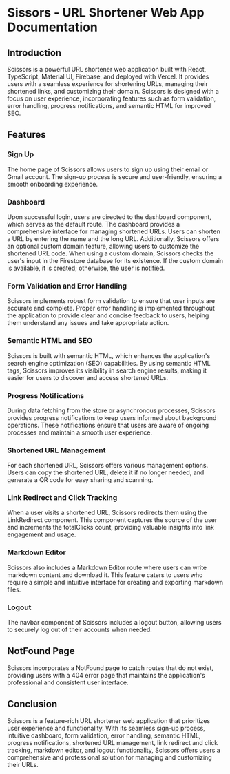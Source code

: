 # Sissors - URL Shortener Web App Documentation

## Introduction
Scissors is a powerful URL shortener web application built with React, TypeScript, Material UI, Firebase, and deployed with Vercel. It provides users with a seamless experience for shortening URLs, managing their shortened links, and customizing their domain. Scissors is designed with a focus on user experience, incorporating features such as form validation, error handling, progress notifications, and semantic HTML for improved SEO.

## Features

### Sign Up
The home page of Scissors allows users to sign up using their email or Gmail account. The sign-up process is secure and user-friendly, ensuring a smooth onboarding experience.

### Dashboard
Upon successful login, users are directed to the dashboard component, which serves as the default route. The dashboard provides a comprehensive interface for managing shortened URLs. Users can shorten a URL by entering the name and the long URL. Additionally, Scissors offers an optional custom domain feature, allowing users to customize the shortened URL code. When using a custom domain, Scissors checks the user's input in the Firestore database for its existence. If the custom domain is available, it is created; otherwise, the user is notified.

### Form Validation and Error Handling
Scissors implements robust form validation to ensure that user inputs are accurate and complete. Proper error handling is implemented throughout the application to provide clear and concise feedback to users, helping them understand any issues and take appropriate action.

### Semantic HTML and SEO
Scissors is built with semantic HTML, which enhances the application's search engine optimization (SEO) capabilities. By using semantic HTML tags, Scissors improves its visibility in search engine results, making it easier for users to discover and access shortened URLs.

### Progress Notifications
During data fetching from the store or asynchronous processes, Scissors provides progress notifications to keep users informed about background operations. These notifications ensure that users are aware of ongoing processes and maintain a smooth user experience.

### Shortened URL Management
For each shortened URL, Scissors offers various management options. Users can copy the shortened URL, delete it if no longer needed, and generate a QR code for easy sharing and scanning.

### Link Redirect and Click Tracking
When a user visits a shortened URL, Scissors redirects them using the LinkRedirect component. This component captures the source of the user and increments the totalClicks count, providing valuable insights into link engagement and usage.

### Markdown Editor
Scissors also includes a Markdown Editor route where users can write markdown content and download it. This feature caters to users who require a simple and intuitive interface for creating and exporting markdown files.

### Logout
The navbar component of Scissors includes a logout button, allowing users to securely log out of their accounts when needed.

## NotFound Page
Scissors incorporates a NotFound page to catch routes that do not exist, providing users with a 404 error page that maintains the application's professional and consistent user interface.

## Conclusion
Scissors is a feature-rich URL shortener web application that prioritizes user experience and functionality. With its seamless sign-up process, intuitive dashboard, form validation, error handling, semantic HTML, progress notifications, shortened URL management, link redirect and click tracking, markdown editor, and logout functionality, Scissors offers users a comprehensive and professional solution for managing and customizing their URLs.